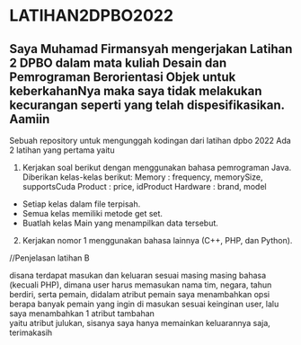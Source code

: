 # LATIHAN2DPBO2022

## Saya Muhamad Firmansyah mengerjakan Latihan 2 DPBO dalam mata kuliah Desain dan Pemrograman Berorientasi Objek untuk keberkahanNya maka saya tidak melakukan kecurangan seperti yang telah dispesifikasikan. Aamiin

Sebuah repository untuk mengunggah kodingan dari latihan dpbo 2022
Ada 2 latihan yang pertama yaitu 

1. Kerjakan soal berikut dengan menggunakan bahasa pemrograman Java.
Diberikan kelas-kelas berikut:
Memory : frequency, memorySize, supportsCuda
Product : price, idProduct
Hardware : brand, model
 - Setiap kelas dalam file terpisah.
 - Semua kelas memiliki metode get set.
 - Buatlah kelas Main yang menampilkan data tersebut.
2. Kerjakan nomor 1 menggunakan bahasa lainnya (C++, PHP, dan
Python).
 
//Penjelasan latihan B

disana terdapat masukan dan keluaran sesuai masing masing bahasa (kecuali PHP), dimana user harus memasukan nama tim, negara, tahun berdiri, serta pemain,
didalam atribut pemain saya menambahkan opsi berapa banyak pemain yang ingin di masukan sesuai keinginan user, lalu saya menambahkan 1 atribut tambahan  
yaitu atribut julukan, sisanya saya hanya memainkan keluarannya saja, terimakasih

